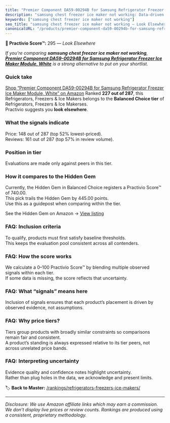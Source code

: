 ```yaml
---
title: "Premier Component DA59-00294B for Samsung Refrigerator Freezer Ice Maker Module, White"
description: "samsung chest freezer ice maker not working: Data-driven ranking using the Practivio Score™. Positioned by quality, value, demand, findability, momentum."
keywords: ["samsung chest freezer ice maker not working"]
seo_title: "samsung chest freezer ice maker not working — Look Elsewhere (2025)"
canonicalURL: "/products/premier-component-da59-00294b-for-samsung-refrigerator-freezer-ice-maker-module-white-B0CWZF8ZWZ/"
---
```


**🚫 Practivio Score™:** 295 — _Look Elsewhere_


*If you're comparing **samsung chest freezer ice maker not working**, **[Premier Component DA59-00294B for Samsung Refrigerator Freezer Ice Maker Module, White](https://www.amazon.com/dp/B0CWZF8ZWZ?tag=practivio-20)** is a strong alternative to put on your shortlist.*
### Quick take
[Shop “Premier Component DA59-00294B for Samsung Refrigerator Freezer Ice Maker Module, White” on Amazon](https://www.amazon.com/dp/B0CWZF8ZWZ?tag=practivio-20)
Ranked **227 out of 287**, this Refrigerators, Freezers & Ice Makers belongs to the **Balanced Choice tier** of Refrigerators, Freezers & Ice Makerses.  
Practivio suggests you **look elsewhere**.

### What the signals indicate
Price: 148 out of 287 (top 52% lowest-priced).  
Reviews: 161 out of 287 (top 57% in review volume).  

### Position in tier
Evaluations are made only against peers in this tier.

### How it compares to the Hidden Gem
Currently, the Hidden Gem in Balanced Choice registers a Practivio Score™ of 740.00.  
This pick trails the Hidden Gem by 445.00 points.  
Use this as a guidepost when comparing within the tier.  

See the Hidden Gem on Amazon → [View listing](https://www.amazon.com/dp/B07J1YVSNQ?tag=practivio-20)

### FAQ: Inclusion criteria
To qualify, products must first satisfy baseline thresholds.  
This keeps the evaluation pool consistent across all contenders.

### FAQ: How the score works
We calculate a 0–100 Practivio Score™ by blending multiple observed signals within each tier.  
If some data is missing, the score reflects that uncertainty.

### FAQ: What “signals” means here
Inclusion of signals ensures that each product’s placement is driven by observed evidence, not assumptions.

### FAQ: Why price tiers?
Tiers group products with broadly similar constraints so comparisons remain fair and consistent.  
A product’s standing is always expressed relative to its tier peers, not across unrelated price bands.

### FAQ: Interpreting uncertainty
Evidence quality and confidence notes highlight uncertainty.  
Rather than plug holes in the data, we acknowledge and present limits.


🏷️ **Back to Master:** [/rankings/refrigerators-freezers-ice-makers/](/rankings/refrigerators-freezers-ice-makers/)

---
_Disclosure: We use Amazon affiliate links which may earn a commission. We don’t display live prices or review counts. Rankings are produced using a consistent, proprietary methodology._
